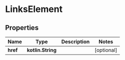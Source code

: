 
# LinksElement

## Properties
Name | Type | Description | Notes
------------ | ------------- | ------------- | -------------
**href** | **kotlin.String** |  |  [optional]



